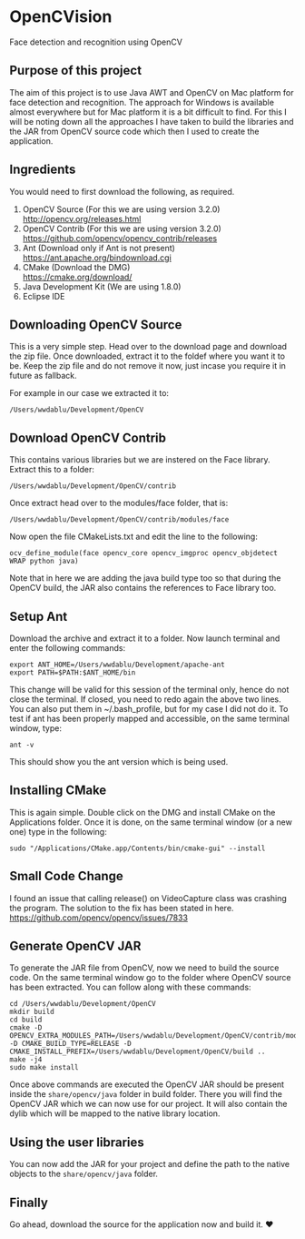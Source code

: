 # OpenCVision
Face detection and recognition using OpenCV

## Purpose of this project
The aim of this project is to use Java AWT and OpenCV on Mac platform for face detection and recognition. The approach for Windows is available almost everywhere but for Mac platform it is a bit difficult to find. For this I will be noting down all the approaches I have taken to build the libraries and the JAR from OpenCV source code which then I used to create the application.

## Ingredients
You would need to first download the following, as required.

1. OpenCV Source (For this we are using version 3.2.0)  
   http://opencv.org/releases.html
2. OpenCV Contrib (For this we are using version 3.2.0)  
   https://github.com/opencv/opencv_contrib/releases
3. Ant (Download only if Ant is not present)  
   https://ant.apache.org/bindownload.cgi
4. CMake (Download the DMG)  
   https://cmake.org/download/
5. Java Development Kit (We are using 1.8.0)
6. Eclipse IDE

## Downloading OpenCV Source
This is a very simple step. Head over to the download page and download the zip file. Once downloaded, extract it to the foldef where you want it to be. Keep the zip file and do not remove it now, just incase you require it in future as fallback.

For example in our case we extracted it to:  
```
/Users/wwdablu/Development/OpenCV
```

## Download OpenCV Contrib
This contains various libraries but we are instered on the Face library. Extract this to a folder:  
```
/Users/wwdablu/Development/OpenCV/contrib
```

Once extract head over to the modules/face folder, that is:
```
/Users/wwdablu/Development/OpenCV/contrib/modules/face
```

Now open the file CMakeLists.txt and edit the line to the following:
```
ocv_define_module(face opencv_core opencv_imgproc opencv_objdetect WRAP python java)
```

Note that in here we are adding the java build type too so that during the OpenCV build, the JAR also contains the references to Face library too.

## Setup Ant
Download the archive and extract it to a folder. Now launch terminal and enter the following commands:
```
export ANT_HOME=/Users/wwdablu/Development/apache-ant
export PATH=$PATH:$ANT_HOME/bin
```  
This change will be valid for this session of the terminal only, hence do not close the terminal. If closed, you need to redo again the above two lines. You can also put them in ~/.bash_profile, but for my case I did not do it. To test if ant has been properly mapped and accessible, on the same terminal window, type:  
```
ant -v
```  
This should show you the ant version which is being used.  

## Installing CMake
This is again simple. Double click on the DMG and install CMake on the Applications folder. Once it is done, on the same terminal window (or a new one) type in the following:
```
sudo "/Applications/CMake.app/Contents/bin/cmake-gui" --install
```

## Small Code Change
I found an issue that calling release() on VideoCapture class was crashing the program. The solution to the fix has been stated in here.  
https://github.com/opencv/opencv/issues/7833

## Generate OpenCV JAR
To generate the JAR file from OpenCV, now we need to build the source code. On the same terminal window go to the folder where OpenCV source has been extracted. You can follow along with these commands:  
```
cd /Users/wwdablu/Development/OpenCV
mkdir build
cd build
cmake -D OPENCV_EXTRA_MODULES_PATH=/Users/wwdablu/Development/OpenCV/contrib/modules -D CMAKE_BUILD_TYPE=RELEASE -D CMAKE_INSTALL_PREFIX=/Users/wwdablu/Development/OpenCV/build ..
make -j4
sudo make install
```

Once above commands are executed the OpenCV JAR should be present inside the ```share/opencv/java``` folder in build folder. There you will find the OpenCV JAR which we can now use for our project. It will also contain the dylib which will be mapped to the native library location.

## Using the user libraries
You can now add the JAR for your project and define the path to the native objects to the ```share/opencv/java``` folder.

## Finally
Go ahead, download the source for the application now and build it. :heart:
